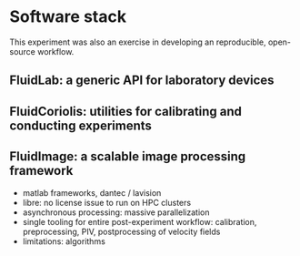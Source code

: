 # Software stack

This experiment was also an exercise in developing an reproducible, open-source
workflow.

## FluidLab: a generic API for laboratory devices

## FluidCoriolis: utilities for calibrating and conducting experiments

## FluidImage: a scalable image processing framework

* matlab frameworks, dantec / lavision
* libre: no license issue to run on HPC clusters
* asynchronous processing: massive parallelization
* single tooling for entire post-experiment workflow: calibration,
  preprocessing, PIV, postprocessing of velocity fields
* limitations: algorithms
